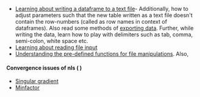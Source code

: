 
* [Learning about writing a dataframe to a text file](https://stackoverflow.com/questions/10608526/writing-a-matrix-to-a-file-without-a-header-and-row-numbers)- Additionally, how to adjust parameters such that the new table written as a text file doesn't contain the row-numbers (called as row names in context of dataframes). Also read some methods of [exporting data](https://stackoverflow.com/questions/10608526/writing-a-matrix-to-a-file-without-a-header-and-row-numbers). Further, while writing the data, learn how to play with delimiters such as tab, comma, semi-colon, white space etc.
* [Learning about reading file input]()
* [Understanding the pre-defined functions for file manipulations](http://sites.stat.psu.edu/~drh20/R/html/base/html/files.html). Also, 

#### Convergence issues of nls ( )
* [Singular gradient]()
* [Minfactor]() 
